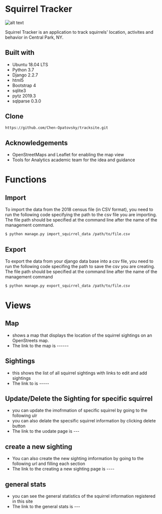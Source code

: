 # Squirrel Tracker
![alt text](https://raw.https://github.com/Chen-Opatovsky/tracksite/edit/master/img.png)

Squirrel Tracker is an application to track squirrels' location, activites and behavior in Central Park, NY. 

## Built with
- Ubuntu 18.04 LTS
- Python 3.7
- Django 2.2.7
- html5
- Bootstrap 4
- sqlite3 
- pytz 2019.3
- sqlparse 0.3.0

## Clone
```sh
https://github.com/Chen-Opatovsky/tracksite.git
```
## Acknowledgements
- OpenStreetMaps and Leaflet for enabling the map view
- Tools for Analytics academic team for the idea and guidance

# Functions 
## Import
To import the data from the 2018 census file (in CSV format), you need to run the following code specifying the path to the csv file you are importing.
The file path should be specified at the command line after the name of the management command. 

```sh
$ python manage.py import_squirrel_data /path/to/file.csv
```

## Export
To export the data from your django data base into a csv file, you need to run the following code specifing the path to save the csv you are creating.
The file path should be specified at the command line after the name of the management command
```sh
$ python manage.py export_squirrel_data /path/to/file.csv
```

# Views
## Map
 - shows a map that displays the location of the squirrel sightings on an OpenStreets map.
 - The link to the map is ------

## Sightings
 - this shows the list of all squirrel sightings with links to edit and add sightings
 - The link to  is -----
 
## Update/Delete the Sighting for specific squirrel
 - you can update the imofrmation of specific squirrel by going to the following ulr
 - you can also delate the specsific squirrel information by clicking delete button
 - The link to the uodate page is ---
 
## create a new sighting
 - You can also create the new sighting imformation by going to the following url and filling each section
 - The link to the creating a new sighting page is ----
 
## general stats
- you can see the general statistics of the squirrel information registered in this site
- The link to the general stats is ---



